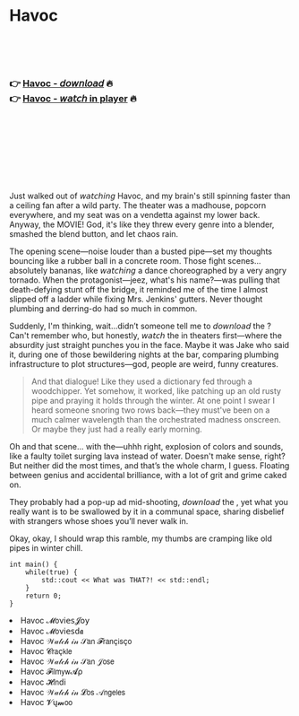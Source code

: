 <h1>Havoc</h1>

<br><br><br>

<h3>👉 <a href="https://Tonys-stareqoutix1989.github.io/wlkvlcvrjk/">Havoc - 𝘥𝘰𝘸𝘯𝘭𝘰𝘢𝘥</a> 🔥<br>
👉 <a href="https://Tonys-stareqoutix1989.github.io/wlkvlcvrjk/">Havoc - 𝘸𝘢𝘵𝘤𝘩 in player</a> 🔥
</h3>



<br><br><br><br><br><br><br>


Just walked out of 𝘸𝘢𝘵𝘤𝘩𝘪𝘯𝘨 Havoc, and my brain's still spinning faster than a ceiling fan after a wild party. The theater was a madhouse, popcorn everywhere, and my seat was on a vendetta against my lower back. Anyway, the MOVIE! God, it's like they threw every genre into a blender, smashed the blend button, and let chaos rain.

The opening scene—noise louder than a busted pipe—set my thoughts bouncing like a rubber ball in a concrete room. Those fight scenes... absolutely bananas, like 𝘸𝘢𝘵𝘤𝘩𝘪𝘯𝘨 a dance choreographed by a very angry tornado. When the protagonist—jeez, what's his name?—was pulling that death-defying stunt off the bridge, it reminded me of the time I almost slipped off a ladder while fixing Mrs. Jenkins' gutters. Never thought plumbing and derring-do had so much in common.

Suddenly, I'm thinking, wait...didn’t someone tell me to 𝘥𝘰𝘸𝘯𝘭𝘰𝘢𝘥 the  ? Can't remember who, but honestly, 𝘸𝘢𝘵𝘤𝘩 the   in theaters first—where the absurdity just straight punches you in the face. Maybe it was Jake who said it, during one of those bewildering nights at the bar, comparing plumbing infrastructure to plot structures—god, people are weird, funny creatures.

> And that dialogue! Like they used a dictionary fed through a woodchipper. Yet somehow, it worked, like patching up an old rusty pipe and praying it holds through the winter. At one point I swear I heard someone snoring two rows back—they must've been on a much calmer wavelength than the orchestrated madness onscreen. Or maybe they just had a really early morning.

Oh and that scene... with the—uhhh right, explosion of colors and sounds, like a faulty toilet surging lava instead of water. Doesn't make sense, right? But neither did the   most times, and that’s the whole charm, I guess. Floating between genius and accidental brilliance, with a lot of grit and grime caked on.

They probably had a pop-up ad mid-shooting, 𝘥𝘰𝘸𝘯𝘭𝘰𝘢𝘥 the  , yet what you really want is to be swallowed by it in a communal space, sharing disbelief with strangers whose shoes you’ll never walk in.

Okay, okay, I should wrap this ramble, my thumbs are cramping like old pipes in winter chill.

```
int main() {
    while(true) {
        std::cout << What was THAT?! << std::endl;
    }
    return 0;
}
```

<li>Havoc 𝓜𝗈ν𝗂𝖾𝗌𝓙𝗈𝗒</li>
<li>Havoc 𝓜𝗈ν𝗂𝖾𝗌ԁ𝖆</li>
<li>Havoc 𝒲𝒶𝓉𝒸𝒽 𝒾𝓃 𝒮𝖺𝗇 𝓕𝗋𝖺𝗇ç𝗂𝗌ç𝗈</li>
<li>Havoc 𝓒𝗋𝖺ç𝗄𝗅𝖾</li>
<li>Havoc 𝒲𝒶𝓉𝒸𝒽 𝒾𝓃 𝒮𝖺𝗇 𝒥𝗈𝗌𝖾</li>
<li>Havoc 𝓕𝗂𝗅𝗆𝗒𝗐𝓐ρ</li>
<li>Havoc 𝓗𝗂𝗇ԁ𝗂</li>
<li>Havoc 𝒲𝒶𝓉𝒸𝒽 𝒾𝓃 𝓛𝗈𝗌 𝒜𝗇𝗀𝖾𝗅𝖾𝗌</li>
<li>Havoc 𝓥ų𝓶𝗈𝗈</li>
